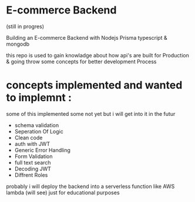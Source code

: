 # E-commerce Backend

(still in progres)

Building an E-commerce Backend with Nodejs Prisma typescript & mongodb

this repo is used to gain knowladge about how api's are built for Production 
& going throw some concepts for better development Process 


# concepts implemented and wanted to implemnt :
some of this implemented some not yet but i will get into it in the futur 

- schema validation 
- Seperation Of Logic
- Clean code
- auth with JWT
- Generic Error Handling 
- Form Validation
- full text search 
- Decoding JWT 
- Diffrent Roles 


probably i will deploy the backend into a serverless function like AWS lambda (will see) just for educational purposes